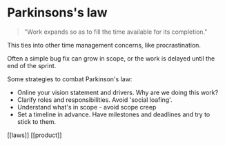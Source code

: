 # Parkinsons's law

> "Work expands so as to fill the time available for its completion."

This ties into other time management concerns, like procrastination.

Often a simple bug fix can grow in scope, or the work is delayed until the end of the sprint.

Some strategies to combat Parkinson's law:
- Online your vision statement and drivers. Why are we doing this work?
- Clarify roles and responsibilities. Avoid 'social loafing'.
- Understand what's in scope - avoid scope creep
- Set a timeline in advance. Have milestones and deadlines and try to stick to them.

[[laws]]
[[product]]